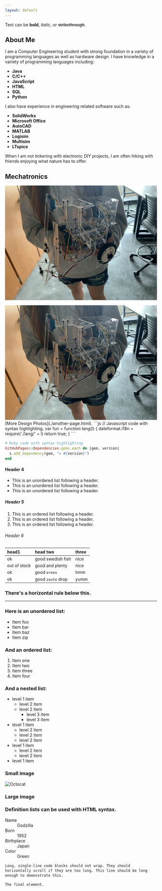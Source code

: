 ```yaml
---
layout: default
---
```


Text can be **bold**, _italic_, or ~~strikethrough~~.


## About Me

I am a Computer Engineering student with strong foundation in a variety of programming languages as well as hardware design. I have knowledge in a variety of programming languages including:

* **Java**
* **C/C++**
* **JavaScript**
* **HTML**
* **SQL**
* **Python**

I also have experience in engineering related software such as:

* **SolidWorks**
* **Microsoft Office**
* **AutoCAD**
* **MATLAB**
* **Logisim**
* **Multisim**
* **LTspice**

When I am not tinkering with electronic DIY projects, I am often hiking with friends enjoying what nature has to offer.
## Mechatronics
![Mechatronics](https://github.com/MichaelDarpino/michaeldarpino.github.io/blob/master/assets/images/robot.jpg)
<div>
<img src=./assets/images/robot.jpg>
</div>
[More Design Photos](./another-page.html).
```js
// Javascript code with syntax highlighting.
var fun = function lang(l) {
  dateformat.i18n = require('./lang/' + l)
  return true;
}
```

```ruby
# Ruby code with syntax highlighting
GitHubPages::Dependencies.gems.each do |gem, version|
  s.add_dependency(gem, "= #{version}")
end
```

#### Header 4

*   This is an unordered list following a header.
*   This is an unordered list following a header.
*   This is an unordered list following a header.

##### Header 5

1.  This is an ordered list following a header.
2.  This is an ordered list following a header.
3.  This is an ordered list following a header.

###### Header 6

| head1        | head two          | three |
|:-------------|:------------------|:------|
| ok           | good swedish fish | nice  |
| out of stock | good and plenty   | nice  |
| ok           | good `oreos`      | hmm   |
| ok           | good `zoute` drop | yumm  |

### There's a horizontal rule below this.

* * *

### Here is an unordered list:

*   Item foo
*   Item bar
*   Item baz
*   Item zip

### And an ordered list:

1.  Item one
1.  Item two
1.  Item three
1.  Item four

### And a nested list:

- level 1 item
  - level 2 item
  - level 2 item
    - level 3 item
    - level 3 item
- level 1 item
  - level 2 item
  - level 2 item
  - level 2 item
- level 1 item
  - level 2 item
  - level 2 item
- level 1 item

### Small image

![Octocat](https://github.githubassets.com/images/icons/emoji/octocat.png)

### Large image



### Definition lists can be used with HTML syntax.

<dl>
<dt>Name</dt>
<dd>Godzilla</dd>
<dt>Born</dt>
<dd>1952</dd>
<dt>Birthplace</dt>
<dd>Japan</dd>
<dt>Color</dt>
<dd>Green</dd>
</dl>

```
Long, single-line code blocks should not wrap. They should horizontally scroll if they are too long. This line should be long enough to demonstrate this.
```

```
The final element.
```
